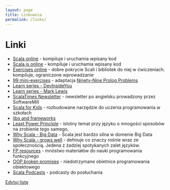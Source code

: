 ```yaml
---
layout: page
title: Linkownia
permalink: /links/
---
```


# Linki

* [Scala online](https://www.tutorialspoint.com/compile_scala_online.php) - kompiluje i uruchamia wpisany kod
* [Scala.js online](https://scalafiddle.io) - kompiluje i uruchamia wpisany kod
* [Exercises online](https://www.scala-exercises.org) - dobre pokrycie Scali i bibliotek do niej w ćwiczeniach. kompiluje, ograniczone wprowadzanie
* [99 mini-exercises](http://aperiodic.net/phil/scala/s-99/) - adaptacja [Ninety-Nine Prolog Problems](https://sites.google.com/site/prologsite/prolog-problems)
* [Learn series - DevInsideYou](https://www.youtube.com/playlist?list=PLJGDHERh23x-YBJ8LmYU_IGBFflvsKfLu)
* [Learn series - Mark Lewis](https://www.youtube.com/playlist?list=PLLMXbkbDbVt9MIJ9DV4ps-_trOzWtphYO)
* [ScalaTimes Newsletter](https://scalatimes.com) - newsletter po angielsku prowadzony przez SoftwareMill
* [Scala for Kids](http://www.kogics.net/kojo) - rozbudowane narzędzie do uczenia programowania w szkołach
* [libs and frameworks](https://github.com/lauris/awesome-scala)
* [Least Power Principle](http://www.lihaoyi.com/post/StrategicScalaStylePrincipleofLeastPower.html) - istotny temat przy języku o mnogości sposobów na zrobienie tego samego,
* [Why Scala - Big Data](https://mesosphere.com/blog/learn-everything-you-need-to-know-about-scala-and-big-data-in-oakland/) - Scala jest bardzo silna w domenie Big Data
* [Why Scala - grows well](https://www.youtube.com/watch?v=_ahvzDzKdB0) - defniuje co znaczy rośnie wraz ze społecznością. Jedena z żadziej spotykanych zalet języków.
* [FP resources](https://github.com/mmenestret/fp-resources/blob/master/README.md) - mnóstwo materiałów do nauki programowania funkcyjnego
* [OOP broken promises](https://getpocket.com/a/read/1359636578) - niedotrzymane obietnice programowania obiektowego
* [Scala Podcasts](https://scala.love/) - podcasty do posłuchania

<a href="{{ site.github.repository_url }}/tree/master/example3.md">Edytuj listę</a>

